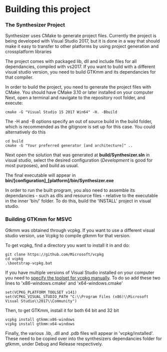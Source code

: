 # Building this project


### The Synthesizer Project
Synthesizer uses CMake to generate project files. 
Currently the project is being developed with Visual Studio 2017, but it is done in a way that should make it easy to transfer to other platforms by using project generation and crossplatform libraries

The project comes with packaged lib, dll and include files for all dependancies, compiled with vs2017. If you want to build with a different visual studio version, you need to build GTKmm and its dependancies for that compiler.

In order to build the project, you need to generate the project files with CMake. You should have CMake 3.10 or later installed on your computer
Next, open a terminal and navigate to the repository root folder, and execute:

    cmake -G "Visual Studio 15 2017 Win64" -H. -Bbuild

The -H and -B options specify an out of source build in the build folder, which is recommended as the gitignore is set up for this case. You could alternatively do this

    cd build
	cmake -G "Your preferred generator [and architecture]" ..

Next open the solution that was generated at **build/Synthesizer.sln** in visual studio, select the desired configuration (_Development_ is good for most purposes), and build as usual.

The final executable will appear in **bin/[configuration]_[platform]/bin/Synthesizer.exe**

In order to run the built program, you also need to assemble its dependancies - such as dlls and resource files - relative to the executable in the inner 'bin/' folder. To do this, build the 'INSTALL' project in visual studio.


### Building GTKmm for MSVC
Gtkmm was obtained through vcpkg. If you want to use a different visual studio version, use Vcpkg to compile gtkmm for that version.

To get vcpkg, find a directory you want to install it in and do:

    git clone https://github.com/Microsoft/vcpkg
    cd vcpkg
    .\bootstrap-vcpkg.bat

If you have multiple versions of Visual Studio installed on your computer you need to [specify the toolset for vcpkg manually](https://github.com/microsoft/vcpkg/blob/master/docs/users/triplets.md#VCPKG_VISUAL_STUDIO_PATH).
To do so add these two lines to 'x86-windows.cmake' and 'x64-windows.cmake'

    set(VCPKG_PLATFORM_TOOLSET v141)
    set(VCPKG_VISUAL_STUDIO_PATH "C:\\Program Files (x86)\\Microsoft Visual Studio\\2017\\Community")

Then, to get GTKmm, install it for both 64 bit and 32 bit

    vcpkg install gtkmm:x86-windows
    vcpkg install gtkmm:x64-windows

Finally, the various .lib, .dll and .pdb files will appear in 'vcpkg/installed'. These need to be copied over into the synthesizers dependancies folder for gtkmm, under Debug and Release respectively.